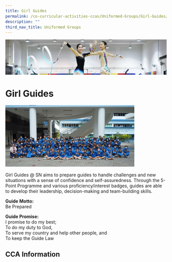 ```yaml
---
title: Girl Guides
permalink: /co-curricular-activities-ccas/Uniformed-Groups/Girl-Guides/
description: ""
third_nav_title: Uniformed Groups
---
```

![](/images/CCA.png)

Girl Guides
===========


<img src="/images/Girl%20Guides.jpeg" style="width:80%">

Girl Guides @ SN aims to prepare guides to handle challenges and new situations with a sense of confidence and self-assuredness. Through the 5-Point Programme and various proficiency/interest badges, guides are able to develop their leadership, decision-making and team-building skills.

  
<b>Guide Motto:</b>  
Be Prepared  
  
<b>Guide Promise:</b>      
I promise to do my best;  
To do my duty to God,  
To serve my country and help other people, and  
To keep the Guide Law

CCA Information
---------------